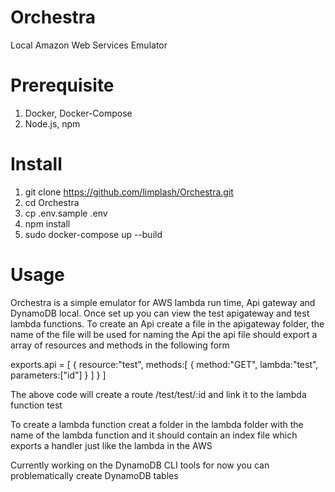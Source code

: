# Orchestra
Local Amazon Web Services Emulator

# Prerequisite

1. Docker, Docker-Compose
2. Node.js, npm

# Install 

1. git clone https://github.com/limplash/Orchestra.git
2. cd Orchestra
3. cp .env.sample .env
4. npm install
5. sudo docker-compose up --build

# Usage

Orchestra is a simple emulator for AWS lambda run time, Api gateway and DynamoDB local. Once set up you can view the test apigateway and test lambda functions.
To create an Api create a file in the apigateway folder, the name of the file will be used for naming the Api the api file should export a array of resources and methods in the following form 

exports.api = [
	{
		resource:"test",
		methods:[
			{
				method:"GET",
				lambda:"test",
				parameters:["id"]
			}
		]
	}
]

The above code will create a route /test/test/:id and link it to the lambda function test 

To create a lambda function creat a folder in the lambda folder with the name of the lambda function and it should contain an index file which exports a handler just like the lambda in the AWS 

Currently working on the DynamoDB CLI tools for now you can problematically create DynamoDB tables 
